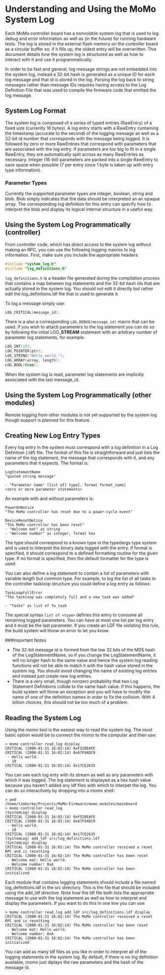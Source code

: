 # Understanding and Using the MoMo System Log
Each MoMo controller board has a nonvolatile system log that is used to log debug and error information as well as (in the future) for running hardware tests.  The log is stored in the external flash memory on the controller board as a circular buffer so, if it fills up, the oldest entry will be overwritten.  This document details how the system log is structured as well as how to interact with it and use it programmatically.

In order to be fast and general, log message strings are not embedded into the system log, instead a 32-bit hash is generated as a unique ID for each log message and that id is stored in the log.  Parsing the log back to string messages rather than message IDs requires having access to the Log Definition File that was used to compile the firmware code that emitted the log message.

## System Log Format
The system log is composed of a series of typed entries (RawEntry) of a fixed size (currently 16 bytes).  A log entry starts with a RawEntry containing the timestamp (accurate to the second) of the logging message as well as a 32-bit id number that corresponds with the message being logged.  It is followed by zero or more RawEntries that correspond with parameters that are associated with the log entry.  If parameters are too big to fit in a single RawEntry, they are automatically split across as many RawEntries as necessary.  Integer (16-bit) parameters are packed into a single RawEntry to save space when possible (7 per entry since 1 byte is taken up with entry type information).

### Parameter Types
Currently the supported parameter types are integer, boolean, string and blob.  Blob simply indicates that the data should be interpreted an an opaque array.  The corresponding log definition for this entry can specify how to interpret the blob and display its logical internal structure in a useful way.

## Using the System Log Programmatically (controller)
From controller code, which has direct access to the system log without making an RPC, you can use the following logging macros to log information.  First, make sure you include the appropriate headers:

```c
#include "system_log.h"
#include "log_definitions.h"
```

```log_definitions.h``` is a header file generated during the compilation process that contains a map between log statements and the 32-bit hash ids that are actually stored in the system log.  You should not edit it directly but rather edit the log_definitions.ldf file that is used to generate it.  

To log a message simply use:

```c
LOG_CRITICAL(message_id);
```

There is a also a corresponding ```LOG_DEBUG(message_id)``` macro that can be used.  If you wish to attach parameters to the log statement you can do so by following the initial LOG_**STREAM** statement with an arbitrary number of parameter log statements, for example:

```c
LOG_INT(10);
LOG_POINTER(ptr);
LOG_STRING("Hello world.");
LOG_ARRAY(array, length);
LOG_BOOL(true);
```

When the system log is read, parameter log statements are implicitly associated with the last message_id.

## Using the System Log Programmatically (other modules)
Remote logging from other modules is not yet supported by the system log though support is planned for this feature.

## Creating New Log Entry Types
Every log entry in the system must correspond with a log definition in a Log Definition (.ldf) file.  The format of this file is straightforward and just lists the name of the log statement, the message that corresponds with it, and any parameters that it expects.  The format is:

```
LogStatementName
"quoted string message"

- "Parameter name" [list of] type[, format format_name]
<zero or more parameter statements> 
```

An example with and without parameters is:

```
PowerOnNotice
"The MoMo controller has reset due to a power-cycle event"

DeviceResetNotice
"The MoMo controller has been reset"
- "Welcome mat" as string
- "Welcome number" as integer, format hex
```

The type should correspond to a known type in the typedargs type system and is used to interpret the binary data logged with the entry.  If format is 
specified, it should correspond to a defined formatting routine for the given type.  If no format is specified, then the default formatter for the type
is used. 

You can also define a log statement to contain a list of parameters with variable length but common type.  For example, to log the list of all tasks in the controller taskloop structure you could define a log entry as follows:

```
TaskLoopFullError
"The taskloop was completely full and a new task was added"

- "Tasks" as list of fw_task
```

The special syntax ```list of <type>``` defines this entry to consume all remaining logged parameters.  You can have at most one list per log entry and it must be the last parameter.  If you create an LDF file violating this rule, the build system will throw an error to let you know.

###Important Notes

- The 32-bit message id is formed from the low 32 bits of the MD5 hash of the LogStatementName, so if you change the LogStatementName, it will no longer hash to the same value and hence the system log reading functions will not be able to match it with the hash value stored in the system log.  *You should avoid* changing the name of existing log entries and instead just create new log entries.
- There is a very small, though nonzero probability that two Log Statement Definitions collide to the same hash value.  If this happens, the build system will throw an exception and you will have to modify the name of one of the definition names in order to fix the collision.  With 4 billion choices, this should not be too much of a problem.

## Reading the System Log
Using the momo tool is the easiest way to read the system log.  The most basic option would be to connect the momo to the computer and then use:

```shell
> momo controller read_log display
CRITICAL (2000-01-31 16:02:14) 0xF520EAFE
CRITICAL (2000-01-31 16:02:14) 0x67F94DC9
 - Hello world.
 - 10
CRITICAL (2000-01-31 16:02:14) 0x17CE2635
```

You can see each log enty with its stream as well as any parameters with which it was logged.  The log statement is displayed as a hex hash value because you haven't added any ldf files with which to interpet the log.  You can do so interactively by dropping into a momo shell:

```shell
> pwd
/home/timburke/Projects/MoMo-Firmware/momo_modules/mainboard
> momo controller read_log
(SystemLog) display 
CRITICAL (2000-01-31 16:02:14) 0xF520EAFE
CRITICAL (2000-01-31 16:02:14) 0x67F94DC9
 - Hello world.
 - 10
CRITICAL (2000-01-31 16:02:14) 0x17CE2635
(SystemLog) add_ldf src/log_definitions.ldf
(SystemLog) display
CRITICAL (2000-01-31 16:02:14) The MoMo controller received a reset RPC and is resetting
CRITICAL (2000-01-31 16:02:14) The MoMo controller has been reset
 - Welcome mat: Hello world.
 - Welcome number: 0xA
CRITICAL (2000-01-31 16:02:14) The MoMo controller has been initialized
```

Each module that contains logging statements should include a file named log_definitions.ldf in the src directory.  This is the file that should be included using the add_ldf directive. Note how the ldf file both lists the appropriate message to use with the log statement as well as how to interpret and display the parameters.  If you want to do this in one line you can use:

```shell
> momo controller read_log add_ldf src/log_definitions.ldf display
CRITICAL (2000-01-31 16:02:14) The MoMo controller received a reset RPC and is resetting
CRITICAL (2000-01-31 16:02:14) The MoMo controller has been reset
 - Welcome mat: Hello world.
 - Welcome number: 0xA
CRITICAL (2000-01-31 16:02:14) The MoMo controller has been initialized
```

You can add as many ldf files as you like in order to interpret all of the logging statements in the system log.  By default, if there is no log definition available, momo just diplays the raw parameters and the hash of the message id.